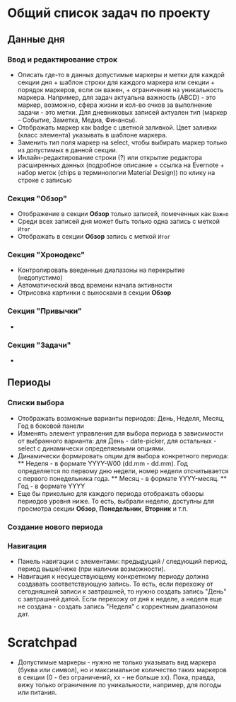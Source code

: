 # Общий список задач по проекту

## Данные дня

### Ввод и редактирование строк
* Описать где-то в данных допустимые маркеры и метки для каждой секции дня + шаблон строки для каждого маркера или секции + порядок маркеров, если он важен, + ограничения на уникальность маркера. Например, для задач актуальна важность (ABCD) - это маркер, возможно, сфера жизни и кол-во очков за выполнение задачи - это метки. Для дневниковых записей актуален тип (маркер - Событие, Заметка, Медиа, Финансы).
* Отображать маркер как badge с цветной заливкой. Цвет заливки (класс элемента) указывать в шаблоне маркера.
* Заменить тип поля маркер на select, чтобы выбирать маркер только из допустимых в данной секции.
* Инлайн-редактирование строки (?) или открытие редактора расширенных данных (подробное описание + ссылка на Evernote + набор меток (chips в терминологии Material Design)) по клику на строке с записью

### Секция "Обзор"
* Отображение в секции **Обзор** только записей, помеченных как `Важно`
* Среди всех записей дня может быть только одна запись с меткой `Итог`
* Отображать в секции **Обзор** запись с меткой `Итог`

### Секция "Хронодекс"
* Контролировать введенные диапазоны на перекрытие (недопустимо)
* Автоматический ввод времени начала активности
* Отрисовка картинки с выносками в секции **Обзор**

### Секция "Привычки"
*

### Секция "Задачи"
* 

## Периоды

### Списки выбора
* Отображать возможные варианты периодов: День, Неделя, Месяц, Год в боковой панели
* Изменять элемент управления для выбора периода в зависимости от выбранного варианта: для День - date-picker, для остальных - select с динамически определяемыми опциями.
* Динамически формировать опции для выбора конкретного периода:
** Неделя - в формате YYYY-W00 (dd.mm - dd.mm). Год определяется по первому дню недели, номер недели отсчитывается с первого понедельника года.
** Месяц - в формате YYYY-месяц.
** Год - в формате YYYY
* Еще бы прикольно для каждого периода отображать обзоры периодов уровня ниже. То есть, выбрали неделю, доступны для просмотра секции **Обзор**, **Понедельник**, **Вторник** и т.п.

### Создание нового периода




### Навигация
* Панель навигации с элементами: предыдущий / следующий период, период выше/ниже (при наличии возможности).
* Навигация к несуществующему конкретному периоду должна создавать соответствующую запись. То есть, если перехожу от сегодняшней записи к завтрашней, то нужно создать запись "День" с завтрашней датой. Если перехожу от дня к неделе, а неделя еще не создана - создать запись "Неделя" с корректным диапазоном дат.

# Scratchpad
* Допустимые маркеры - нужно не только указывать вид маркера (буква или символ), но и максимальное количество таких маркеров в секции (0 - без ограничений, xx - не больше xx). Пока, правда, вижу только ограничение по уникальности, например, для погоды или питания.

